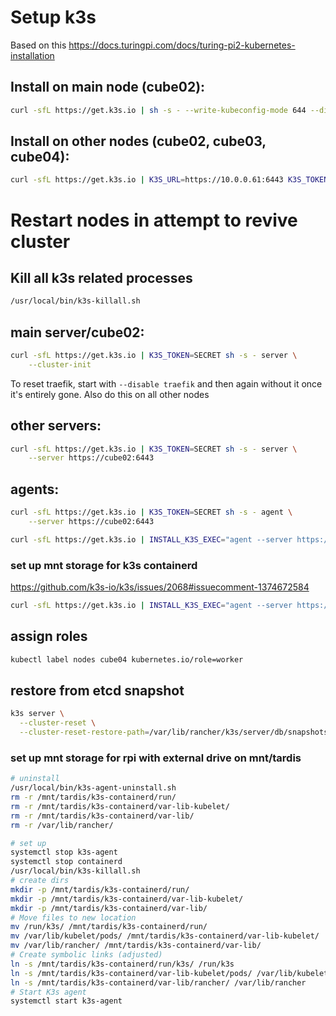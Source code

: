 # Setup k3s
Based on this https://docs.turingpi.com/docs/turing-pi2-kubernetes-installation
## Install on main node (cube02):
    
```bash
curl -sfL https://get.k3s.io | sh -s - --write-kubeconfig-mode 644 --disable servicelb --token SECRET --node-ip 10.0.0.61 --disable-cloud-controller --disable local-storage
```
## Install on other nodes (cube02, cube03, cube04):
    
```bash
curl -sfL https://get.k3s.io | K3S_URL=https://10.0.0.61:6443 K3S_TOKEN=SECRET sh -
```

# Restart nodes in attempt to revive cluster

## Kill all k3s related processes
```bash
/usr/local/bin/k3s-killall.sh
```

## main server/cube02:

```bash
curl -sfL https://get.k3s.io | K3S_TOKEN=SECRET sh -s - server \
    --cluster-init
```

To reset traefik, start with `--disable traefik` and then again without it once it's entirely gone. Also do this on all other nodes

## other servers:

```bash
curl -sfL https://get.k3s.io | K3S_TOKEN=SECRET sh -s - server \
    --server https://cube02:6443
```

## agents:

```bash
curl -sfL https://get.k3s.io | K3S_TOKEN=SECRET sh -s - agent \
    --server https://cube02:6443
```
```bash
curl -sfL https://get.k3s.io | INSTALL_K3S_EXEC="agent --server https://cube02:6443 --token SECRET" sh -s -
```

### set up mnt storage for k3s containerd
https://github.com/k3s-io/k3s/issues/2068#issuecomment-1374672584

```bash
curl -sfL https://get.k3s.io | INSTALL_K3S_EXEC="agent --server https://cube02:6443 --token SECRET --kubelet-arg "root-dir=$KUBELET_DIR"" sh -s -
```

## assign roles
```bash
kubectl label nodes cube04 kubernetes.io/role=worker
```

## restore from etcd snapshot

```bash	
k3s server \
  --cluster-reset \
  --cluster-reset-restore-path=/var/lib/rancher/k3s/server/db/snapshots/etcd-snapshot-cube02-1706094002
```

### set up mnt storage for rpi with external drive on mnt/tardis

```bash
# uninstall
/usr/local/bin/k3s-agent-uninstall.sh
rm -r /mnt/tardis/k3s-containerd/run/
rm -r /mnt/tardis/k3s-containerd/var-lib-kubelet/
rm -r /mnt/tardis/k3s-containerd/var-lib/
rm -r /var/lib/rancher/

# set up
systemctl stop k3s-agent
systemctl stop containerd
/usr/local/bin/k3s-killall.sh
# create dirs
mkdir -p /mnt/tardis/k3s-containerd/run/
mkdir -p /mnt/tardis/k3s-containerd/var-lib-kubelet/
mkdir -p /mnt/tardis/k3s-containerd/var-lib/
# Move files to new location
mv /run/k3s/ /mnt/tardis/k3s-containerd/run/
mv /var/lib/kubelet/pods/ /mnt/tardis/k3s-containerd/var-lib-kubelet/
mv /var/lib/rancher/ /mnt/tardis/k3s-containerd/var-lib/
# Create symbolic links (adjusted)
ln -s /mnt/tardis/k3s-containerd/run/k3s/ /run/k3s
ln -s /mnt/tardis/k3s-containerd/var-lib-kubelet/pods/ /var/lib/kubelet/pods
ln -s /mnt/tardis/k3s-containerd/var-lib/rancher/ /var/lib/rancher
# Start K3s agent
systemctl start k3s-agent
```